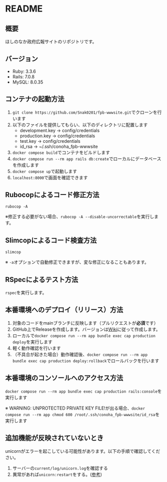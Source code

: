 # README
## 概要
ほしのなか政府広報サイトのリポジトリです。

## バージョン
- Ruby: 3.3.6
- Rails: 7.0.8
- MySQL: 8.0.35

## コンテナの起動方法
1. `git clone https://github.com/Snak0201/fpb-wwwsite.git`でクローンを行います
1. 以下のファイルを提供してもらい、以下のディレクトリに配置します
    - development.key -> config/credentials
    - production.key -> config/credentials
    - test.key -> config/credentials
    - id_rsa -> ~/.ssh/conoha_fpb-wwwsite
1. `docker compose build`でコンテナをビルドします
1. `docker compose run --rm app rails db:create`でローカルにデータベースを作成します
1. `docker compose up`で起動します
1. `localhost:8000`で画面を確認できます

## Rubocopによるコード修正方法
`rubocop -A`

※修正する必要がない場合、`rubocop -A --disable-uncorrectable`を実行します。

## Slimcopによるコード検査方法
`slimcop`

※ `-a`オプションで自動修正できますが、変な修正になることもあります。

## RSpecによるテスト方法
`rspec`を実行します。

## 本番環境へのデプロイ（リリース）方法
1. 対象のコードをmainブランチに反映します（プルリクエストが**必須**です）
1. GitHub上でReleaseを作成します。バージョンは[Wiki](https://github.com/Snak0201/fpb-wwwsite/wiki/%E3%83%90%E3%83%BC%E3%82%B8%E3%83%A7%E3%83%B3%E3%81%AE%E4%BB%98%E3%81%91%E6%96%B9#%E3%83%90%E3%83%BC%E3%82%B8%E3%83%A7%E3%83%8B%E3%83%B3%E3%82%B0%E3%81%AE%E4%BB%95%E6%96%B9)に従って作成します。
1. ローカルで`docker compose run --rm app bundle exec cap production deploy`を実行します
1. 軽く動作確認を行います
1. （不具合が起きた場合）動作確認後、`docker compose run --rm app bundle exec cap production deploy:rollback`でロールバックを行います

## 本番環境のコンソールへのアクセス方法
`docker compose run --rm app bundle exec cap production rails:console`を実行します

※ WARNING: UNPROTECTED PRIVATE KEY FILE!が出る場合、`docker compose run --rm app chmod 600 /root/.ssh/conoha_fpb-wwwsite/id_rsa`を実行します

## 追加機能が反映されていないとき
unicornがエラーを起こしている可能性があります。以下の手順で確認してください。
1. サーバーの`current/log/unicorn.log`を確認する
1. 異常があれば`unicorn:restart`をする。([参考](https://naka-no-mura.hateblo.jp/entry/gemfile_not_found))
